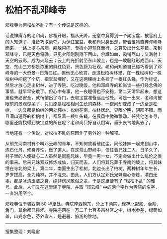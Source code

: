 # 松柏不乱邓峰寺

邓峰寺为何松柏不乱？有一个传说是这样的。

话说禅庵寺的老和尚，佛祖开眼，福从天降，无意中竟得到一个聚宝盆，被官府上的人知道了，准备巧取豪夺。为保住宝盆，老和尚只身出走，带着宝物直奔邓峰寺而来。一路上提心吊胆，躲躲闪闪，专捡小道荒径而行，总算没出什么差错。来到邓峰寺，已是天色将晚。只见夕阳刚刚隐下西山，余辉如血，霞铺西山；又溅射上天空的云彩，成为火烧云；云上的光折射至东山坡上，也是一坡殷红形成西山、天空、东山三方都是浓重的鲜红色彩，景色蔚为壮观。老和尚知道自己碰巧看到了邓峰寺的一大奇景--日落三红。但他无心欣赏，走进松柏树林里，在一株松树和一株柏树中间挖了个坑，把宝盆埋好，又在这两棵树上各栓了一根红头蝇，作为标记，然后才放心走出树林，进了寺院。吃过晚饭，他和邓峰寺的和尚谈一些打经念佛的事情，就早早安歇了。但心中有事，他一夜睡得也不安稳，第二天清早起来，想这里也未必安全，就悄悄出了寺门，去取宝盆准备远走他处。可是一出来，老和尚被眼前的景观惊呆了，只见原是松柏相间生长的森林，一夜间却变成了一边全是松树，一边又都是柏树的两处纯林，松树在南，柏林居北，界限分明，阴阳不错。而且满山遍野的松柏树上，都系着一根红头蝇，在晨风中微微飘动。任凭他怎查寻，哪里还能找得到聚宝盆的所在呢？老和尚只好自认倒霉，垂头丧气地离去了。

当地还有一个传说，对松柏不乱的原因作了另外的一种解释。

从前东河南村有个叫邓云峰的青年，不知何故看破红尘，同他妹妹一起来到山中，炼石化丹，修身养性，做了道人。在这荒山野岭中，仅住着兄妹二人，日子久了，村子里的人便疑心二人虽然是同胞兄妹，毕竟一男一女，不定会做出什么乱伦之类的事来。后来兄妹双双修炼成仙，归天而去，人们将其兄葬于寺南的坡上，将其妹埋在寺北的梁上。第二年，南面生出了松树，北边长出了柏树，两种树年年生长，岁岁拔高，全为纯林，并不混交。由此，人们方认定邓氏兄妹虔心修炼，清白无辜，都是冰清玉洁之身，绝非伤风敗俗之辈，于是这里便有了 “松柏不乱” 的雅号。此后，人们又在这里建了寺院，并取 “邓云峰” 中的两个字作为寺院的名字，一直沿用至今。

邓峰寺位于城西南 50 华里处。寺院座西朝东，分上下两院，现存北配殿、台阶、角门，其余都已损坏。寺院座落在一万二千七百多亩林区之中，树木参差，绿荫如盖，山光水色，芬外宜人，是避暑、旅游的胜地。

---

搜集整理：刘晓宙